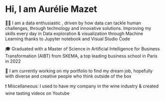 # Hi, I am Aurélie Mazet

🕵️‍♀️ I am a data enthusiastic , driven by how data can tackle human challenges, through technology and innovative solutions.
Improving my skills every day in Data exploration & visualization through Machine Learning thanks to Jupyter notebook and Visual Studio Code

🎓 Graduated with a Master of Science in Artificial Intelligence for Business Transformation (AIBT) from SKEMA, a top leading business school in Paris in 2022

🚀 I am currently working on my portfolio to find my dream job, hopefully with diverse and creative people who think outside of the box

❗ Miscellaneous: I used to have my company in the wine industry & created wine tasting videos on Youtube 

